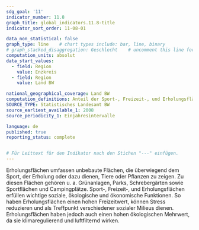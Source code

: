 ```yaml
---
sdg_goal: '11'
indicator_number: 11.8
graph_title: global_indicators.11.8-title 
indicator_sort_order: 11-08-01

data_non_statistical: false
graph_type: line    # chart types include: bar, line, binary
# graph_stacked_disaggregation: Geschlecht    # uncomment this line for stacked bars. eplace "Geschlecht" with the field of aggregation.
computation_units: absolut
data_start_values:
  - field: Region
    value: Enzkreis
  - field: Region
    value: Land BW

national_geographical_coverage: Land BW
computation_definitions: Anteil der Sport-, Freizeit-, und Erholungsflächen an der Bodenfläche insgesamt (in ha und %)
SOURCE_TYPE: Statistisches Landesamt BW
source_earliest_available_1: 2008
source_periodicity_1: Einjahresintervalle

language: de
published: true
reporting_status: complete


# Für Leittext für den Indikator nach den Stichen "---" einfügen.
---
```


Erholungsflächen umfassen unbebaute Flächen, die überwiegend dem Sport, der Erholung oder dazu dienen, Tiere oder Pflanzen zu zeigen. Zu diesen Flächen gehören u. a. Grünanlagen, Parks, Schrebergärten sowie Sportflächen und Campingplätze.
Sport-, Freizeit-, und Erholungsflächen erfüllen wichtige soziale, ökologische und ökonomische Funktionen. So haben Erholungsflächen einen hohen Freizeitwert, können Stress reduzieren und als Treffpunkt verschiedener sozialer Milieus dienen. Erholungsflächen haben jedoch auch einen hohen ökologischen Mehrwert, da sie klimaregulierend und luftfilternd wirken.